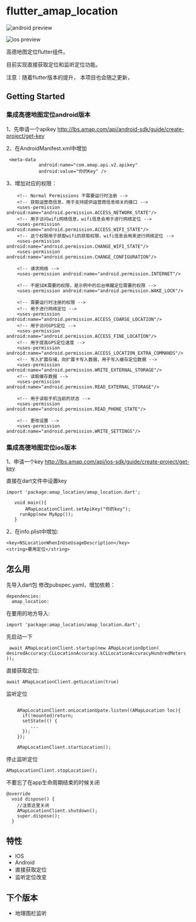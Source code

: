 # flutter_amap_location


![android preview](https://github.com/jzoom/flutter_amap_location/raw/master/res/QQ20180515-200012.gif)

![ios preview](https://github.com/jzoom/flutter_amap_location/raw/master/res/QQ20180515-200733.gif)

高德地图定位flutter组件。

目前实现直接获取定位和监听定位功能。

注意：随着flutter版本的提升， 本项目也会随之更新，

## Getting Started

### 集成高德地图定位android版本

1、先申请一个apikey
http://lbs.amap.com/api/android-sdk/guide/create-project/get-key

2、在AndroidManifest.xml中增加
```
 <meta-data
            android:name="com.amap.api.v2.apikey"
            android:value="你的Key" />
```

3、增加对应的权限：

```
    <!-- Normal Permissions 不需要运行时注册 -->
    <!-- 获取运营商信息，用于支持提供运营商信息相关的接口 -->
    <uses-permission android:name="android.permission.ACCESS_NETWORK_STATE"/>
    <!-- 用于访问wifi网络信息，wifi信息会用于进行网络定位 -->
    <uses-permission android:name="android.permission.ACCESS_WIFI_STATE"/>
    <!-- 这个权限用于获取wifi的获取权限，wifi信息会用来进行网络定位 -->
    <uses-permission android:name="android.permission.CHANGE_WIFI_STATE"/>
    <uses-permission android:name="android.permission.CHANGE_CONFIGURATION"/>

    <!-- 请求网络 -->
    <uses-permission android:name="android.permission.INTERNET"/>

    <!-- 不是SDK需要的权限，是示例中的后台唤醒定位需要的权限 -->
    <uses-permission android:name="android.permission.WAKE_LOCK"/>

    <!-- 需要运行时注册的权限 -->
    <!-- 用于进行网络定位 -->
    <uses-permission android:name="android.permission.ACCESS_COARSE_LOCATION"/>
    <!-- 用于访问GPS定位 -->
    <uses-permission android:name="android.permission.ACCESS_FINE_LOCATION"/>
    <!-- 用于提高GPS定位速度 -->
    <uses-permission android:name="android.permission.ACCESS_LOCATION_EXTRA_COMMANDS"/>
    <!-- 写入扩展存储，向扩展卡写入数据，用于写入缓存定位数据 -->
    <uses-permission android:name="android.permission.WRITE_EXTERNAL_STORAGE"/>
    <!-- 读取缓存数据 -->
    <uses-permission android:name="android.permission.READ_EXTERNAL_STORAGE"/>

    <!-- 用于读取手机当前的状态 -->
    <uses-permission android:name="android.permission.READ_PHONE_STATE"/>

    <!-- 更改设置 -->
    <uses-permission android:name="android.permission.WRITE_SETTINGS"/>
```      

### 集成高德地图定位ios版本

1、申请一个key
http://lbs.amap.com/api/ios-sdk/guide/create-project/get-key

直接在dart文件中设置key

```
import 'package:amap_location/amap_location.dart';
   
   void main(){     
       AMapLocationClient.setApiKey("你的key");
     runApp(new MyApp());
   }
```

2、在info.plist中增加:

```
<key>NSLocationWhenInUseUsageDescription</key>
<string>要用定位</string>
```


## 怎么用

先导入dart包
修改pubspec.yaml，增加依赖：

```
dependencies:
  amap_location: 
```


在要用的地方导入:

```
import 'package:amap_location/amap_location.dart';
```

先启动一下

```
 await AMapLocationClient.startup(new AMapLocationOption( desiredAccuracy:CLLocationAccuracy.kCLLocationAccuracyHundredMeters  ));

```

直接获取定位:

```
await AMapLocationClient.getLocation(true)
```
监听定位

```

    AMapLocationClient.onLocationUpate.listen((AMapLocation loc){
      if(!mounted)return;
      setState(() {
         ...
      });
    });

    AMapLocationClient.startLocation();

```
停止监听定位
```
AMapLocationClient.stopLocation();

```

不要忘了在app生命周期结束的时候关闭
```
@override
  void dispose() {
    //注意这里关闭
    AMapLocationClient.shutdown();
    super.dispose();
  }
```


## 特性

* IOS
* Android
* 直接获取定位
* 监听定位改变


## 下个版本

* 地理围栏监听



